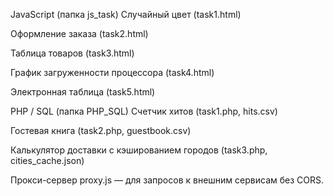 JavaScript (папка js_task)
Случайный цвет (task1.html)

Оформление заказа (task2.html)

Таблица товаров (task3.html)

График загруженности процессора (task4.html)

Электронная таблица (task5.html)

PHP / SQL (папка PHP_SQL)
Счетчик хитов (task1.php, hits.csv)

Гостевая книга (task2.php, guestbook.csv)

Калькулятор доставки с кэшированием городов (task3.php, cities_cache.json)

Прокси-сервер
proxy.js — для запросов к внешним сервисам без CORS.
